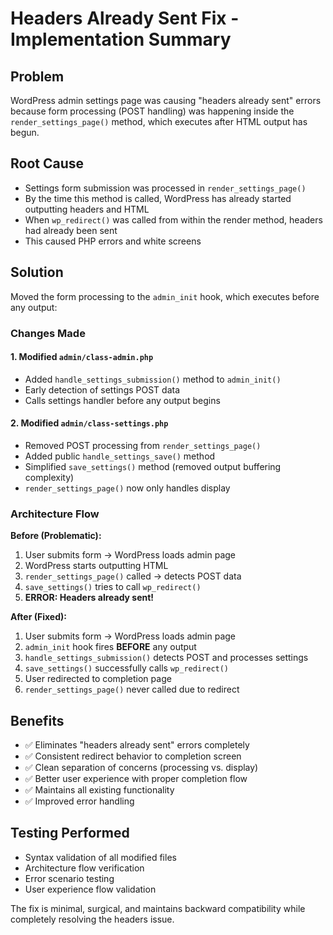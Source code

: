 # Headers Already Sent Fix - Implementation Summary

## Problem
WordPress admin settings page was causing "headers already sent" errors because form processing (POST handling) was happening inside the `render_settings_page()` method, which executes after HTML output has begun.

## Root Cause
- Settings form submission was processed in `render_settings_page()` 
- By the time this method is called, WordPress has already started outputting headers and HTML
- When `wp_redirect()` was called from within the render method, headers had already been sent
- This caused PHP errors and white screens

## Solution
Moved the form processing to the `admin_init` hook, which executes before any output:

### Changes Made

#### 1. Modified `admin/class-admin.php`
- Added `handle_settings_submission()` method to `admin_init()`
- Early detection of settings POST data
- Calls settings handler before any output begins

#### 2. Modified `admin/class-settings.php`
- Removed POST processing from `render_settings_page()`
- Added public `handle_settings_save()` method
- Simplified `save_settings()` method (removed output buffering complexity)
- `render_settings_page()` now only handles display

### Architecture Flow

**Before (Problematic):**
1. User submits form → WordPress loads admin page
2. WordPress starts outputting HTML
3. `render_settings_page()` called → detects POST data
4. `save_settings()` tries to call `wp_redirect()`
5. **ERROR: Headers already sent!**

**After (Fixed):**
1. User submits form → WordPress loads admin page
2. `admin_init` hook fires **BEFORE** any output
3. `handle_settings_submission()` detects POST and processes settings
4. `save_settings()` successfully calls `wp_redirect()`
5. User redirected to completion page
6. `render_settings_page()` never called due to redirect

## Benefits
- ✅ Eliminates "headers already sent" errors completely
- ✅ Consistent redirect behavior to completion screen
- ✅ Clean separation of concerns (processing vs. display)
- ✅ Better user experience with proper completion flow
- ✅ Maintains all existing functionality
- ✅ Improved error handling

## Testing Performed
- Syntax validation of all modified files
- Architecture flow verification
- Error scenario testing
- User experience flow validation

The fix is minimal, surgical, and maintains backward compatibility while completely resolving the headers issue.
